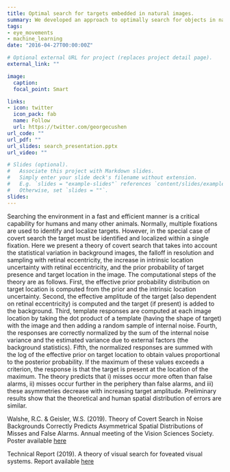 ```yaml
---
title: Optimal search for targets embedded in natural images. 
summary: We developed an approach to optimally search for objects in natural scenes. We tested humans against the optimal benchmark to see how well they can do.
tags:
- eye_movements
- machine_learning
date: "2016-04-27T00:00:00Z"

# Optional external URL for project (replaces project detail page).
external_link: ""

image:
  caption:
  focal_point: Smart

links:
- icon: twitter
  icon_pack: fab
  name: Follow
  url: https://twitter.com/georgecushen
url_code: ""
url_pdf: ""
url_slides: search_presentation.pptx
url_video: ""

# Slides (optional).
#   Associate this project with Markdown slides.
#   Simply enter your slide deck's filename without extension.
#   E.g. `slides = "example-slides"` references `content/slides/example-slides.md`.
#   Otherwise, set `slides = ""`.
slides:
---
```


Searching the environment in a fast and efficient manner is a critical capability for humans and many other animals. Normally, multiple fixations
are used to identify and localize targets. However, in the special case of covert search the target must be identified and localized within a single
fixation. Here we present a theory of covert search that takes into account the statistical variation in background images, the falloff in resolution and
sampling with retinal eccentricity, the increase in intrinsic location uncertainty with retinal eccentricity, and the prior probability of target presence
and target location in the image. The computational steps of the theory are as follows. First, the effective prior probability distribution on target location
is computed from the prior and the intrinsic location uncertainty. Second, the effective amplitude of the target (also dependent on retinal eccentricity) is computed and the target (if present) is added to the background. Third, template responses are computed at each image location by taking the dot product of a template (having the shape of target) with the image and then adding a random sample of internal noise. Fourth, the responses are correctly normalized by the sum of the internal noise variance and the estimated variance due to external factors (the background statistics). Fifth, the normalized responses are summed with the log of the effective prior on target location to obtain values proportional to the posterior probability. If the maximum of these values exceeds a criterion, the response is that the target is present at the location of the maximum. The theory predicts that i) misses occur more often than false alarms, ii) misses occur further in the periphery than false alarms, and iii) these asymmetries decrease with increasing target amplitude. Preliminary results show that the theoretical and human spatial distribution of errors are similar. 

Walshe, R.C. & Geisler, W.S. (2019). Theory of Covert Search in Noise Backgrounds Correctly Predicts Asymmetrical Spatial Distributions of Misses and False Alarms. Annual meeting of the Vision Sciences Society. Poster available [here](https://calenwalshe.com/files/vss_2019_search_poster.pdf)

Technical Report (2019). A theory of visual search for foveated visual systems.  Report available [here](https://calenwalshe.com/files/tech_report_nov_1_2019.pdf)
